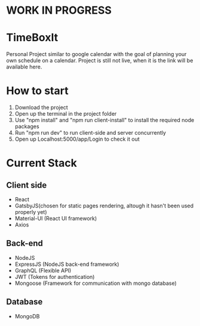 # WORK IN PROGRESS
# TimeBoxIt
Personal Project similar to google calendar with the goal of planning your own schedule on a calendar.
Project is still not live, when it is the link will be available here.

# How to start
1. Download the project
2. Open up the terminal in the project folder
3. Use "npm install" and "npm run client-install" to install the required node packages
4. Run "npm run dev" to run client-side and server concurrently
5. Open up Localhost:5000/app/Login to check it out
# Current Stack
## Client side
* React
* GatsbyJS(chosen for static pages rendering, altough it hasn't been used properly yet)
* Material-UI (React UI framework)
* Axios
## Back-end
* NodeJS
* ExpressJS (NodeJS back-end framework)
* GraphQL (Flexible API)
* JWT (Tokens for authentication)
* Mongoose (Framework for communication with mongo database)
## Database
* MongoDB
